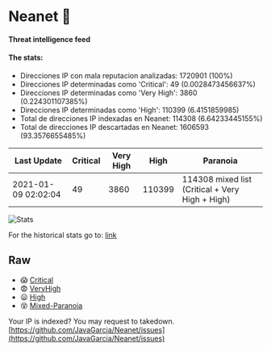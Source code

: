 # Neanet :hocho:
#### Threat intelligence feed
#### The stats:

- Direcciones IP con mala reputacion analizadas: 1720901 (100%)
- Direcciones IP determinadas como 'Critical':  49 (0.0028473456637%)
- Direcciones IP determinadas como 'Very High':  3860 (0.224301107385%)
- Direcciones IP determinadas como 'High':  110399 (6.4151859985)
- Total de direcciones IP indexadas en Neanet:  114308 (6.64233445155%)
- Total de direcciones IP descartadas en Neanet:  1606593 (93.3576655485%)

| Last Update | Critical | Very High | High | Paranoia |
| --- | --- | --- | --- | --- |
| 2021-01-09 02:02:04 | 49 | 3860 | 110399 | 114308 mixed list (Critical + Very High + High)|

![Stats](https://docs.google.com/spreadsheets/d/e/2PACX-1vSnaNMIXVabIpDJjufMlzH7poXnshF3mgd8Is1g9ytUEzVsP5my4Trn8f-xkoLLQ38xpL3HtmUexLo6/pubchart?oid=501124687&format=image)

For the historical stats go to: [link](/stats.csv)
## Raw
- :scream: [Critical](https://raw.githubusercontent.com/JavaGarcia/Neanet/master/blacklists/neanet_critical.txt)
- :fearful: [VeryHigh](https://raw.githubusercontent.com/JavaGarcia/Neanet/master/blacklists/neanet_veryHigh.txtt)
- :frowning: [High](https://raw.githubusercontent.com/JavaGarcia/Neanet/master/blacklists/neanet_high.txt)
- :dizzy_face: [Mixed-Paranoia](https://raw.githubusercontent.com/JavaGarcia/Neanet/master/blacklists/neanet_all.txt)


Your IP is indexed? You may request to takedown. [https://github.com/JavaGarcia/Neanet/issues](https://github.com/JavaGarcia/Neanet/issues)
































































































































































































































































































































































































































































































































































































































































































































































































































































































































































































































































































































































































































































































































































































































































































































































































































































































































































































































































































































































































































































































































































































































































































































































































































































































































































































































































































































































































































































































































































































































































































































































































































































































































































































































































































